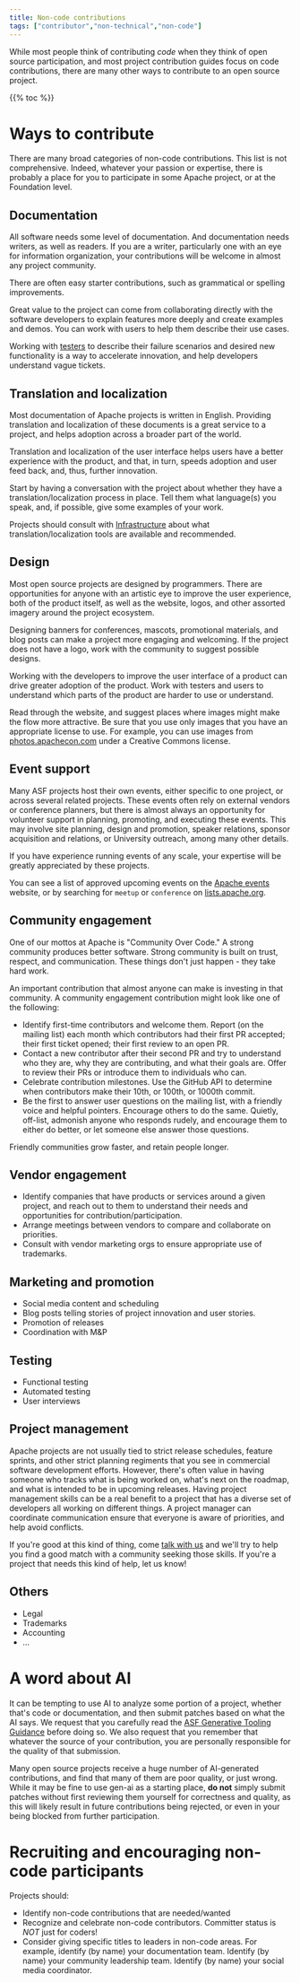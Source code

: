 ```yaml
---
title: Non-code contributions
tags: ["contributor","non-technical","non-code"]
---
```


While most people think of contributing *code* when they think of open
source participation, and most project contribution guides focus on
code contributions, there are many other ways to contribute to an open
source project.

{{% toc %}}

# Ways to contribute

There are many broad categories of non-code contributions. This list is
not comprehensive. Indeed, whatever your passion or expertise, there is
probably a place for you to participate in some Apache project, or at
the Foundation level.

## Documentation

All software needs some level of documentation. And documentation needs
writers, as well as readers. If you are a writer, particularly one with
an eye for information organization, your contributions will be welcome
in almost any project community.

There are often easy starter contributions, such as grammatical or
spelling improvements.

Great value to the project can come from
collaborating directly with the software developers to explain features
more deeply and create examples and demos. You can work with users to
help them describe their use cases.

Working with [testers](#testing) to describe their failure scenarios
and desired new functionality is a way to accelerate innovation, and
help developers understand vague tickets.

## Translation and localization

Most documentation of Apache projects is written in English. Providing
translation and localization of these documents is a great service to a
project, and helps adoption across a broader part of the world.

Translation and localization of the user interface helps
users have a better experience with the product, and that, in turn,
speeds adoption and user feed back, and, thus, further innovation.

Start by having a conversation with the project about whether they have
a translation/localization process in place. Tell them what language(s)
you speak, and, if possible, give some examples of your work.

Projects should consult with [Infrastructure](https://infra.apache.org/)
about what translation/localization tools are available and recommended.

## Design

Most open source projects are designed by programmers. There are
opportunities for anyone with an artistic eye to improve the user
experience, both of the product itself, as well as the website, logos,
and other assorted imagery around the project ecosystem.

Designing banners for conferences, mascots, promotional materials, and
blog posts can make a project more engaging and welcoming. If the
project does not have a logo, work with the community to suggest
possible designs.

Working with the developers to improve the user interface of a product
can drive greater adoption of the product. Work with testers and
users to understand which parts of the product are harder to use or
understand.

Read through the website, and suggest places where images might make the
flow more attractive. Be sure that you use only images that you have an
appropriate license to use. For example, you can use images from
[photos.apachecon.com](https://photos.apachecon.com/) under a Creative
Commons license.

## Event support

Many ASF projects host their own events, either specific to one project,
or across several related projects. These events often rely on external
vendors or conference planners, but there is almost always an
opportunity for volunteer support in planning, promoting, and executing
these events. This may involve site planning, design and promotion,
speaker relations, sponsor acquisition and relations, or University 
outreach, among many other details.

If you have experience running events of any scale, your expertise will
be greatly appreciated by these projects.

You can see a list of approved upcoming events on the [Apache
events](https://events.apache.org/) website, or by searching for
`meetup` or `conference` on
[lists.apache.org](https://lists.apache.org).

## Community engagement

One of our mottos at Apache is "Community Over Code." A strong community
produces better software. Strong community is built on trust, respect,
and communication. These things don't just happen - they take hard work.

An important contribution that almost anyone can make is investing in
that community. A community engagement contribution might look like one
of the following:

* Identify first-time contributors and welcome them. Report (on the
  mailing list) each month which contributors had their first PR accepted;
  their first ticket opened; their first review to an open PR.
* Contact a new contributor after their second PR and try to understand
  who they are, why they are contributing, and what their goals are.
  Offer to review their PRs or introduce them to individuals who can.
* Celebrate contribution milestones. Use the GitHub API to determine
  when contributors make their 10th, or 100th, or 1000th commit.
* Be the first to answer user questions on the mailing list, with a
  friendly voice and helpful pointers. Encourage others to do the same.
  Quietly, off-list, admonish anyone who responds rudely, and
  encourage them to either do better, or let someone else answer those
  questions.

Friendly communities grow faster, and retain people longer.

## Vendor engagement

* Identify companies that have products or services around a given
  project, and reach out to them to understand their needs and
  opportunities for contribution/participation.
* Arrange meetings between vendors to compare and collaborate on
  priorities.
* Consult with vendor marketing orgs to ensure appropriate use of
  trademarks.

## Marketing and promotion

* Social media content and scheduling
* Blog posts telling stories of project innovation and user stories.
* Promotion of releases
* Coordination with M&P

## Testing

* Functional testing
* Automated testing
* User interviews

## Project management

Apache projects are not usually tied to strict release schedules,
feature sprints, and other strict planning regiments that you see in
commercial software development efforts. However, there's often value in
having someone who tracks what is being worked on, what's next on the
roadmap, and what is intended to be in upcoming releases. Having project
management skills can be a real benefit to a project that has a diverse
set of developers all working on different things. A project manager can
coordinate communication ensure that everyone is aware of priorities,
and help avoid conflicts.

If you're good at this kind of thing, come [talk with
us](https://lists.apache.org/list.html?dev@community.apache.org) and
we'll try to help you find a good match with a community seeking those
skills. If you're a project that needs this kind of help, let us know!

## Others

* Legal
* Trademarks
* Accounting
* ...

# A word about AI

It can be tempting to use AI to analyze some portion of a project,
whether that's code or documentation, and then submit patches based on
what the AI says. We request that you carefully read the [ASF Generative
Tooling Guidance](https://www.apache.org/legal/generative-tooling.html)
before doing so. We also request that you remember that whatever the
source of your contribution, you are personally responsible for the
quality of that submission.

Many open source projects receive a huge number of AI-generated
contributions, and find that many of them are poor quality, or just
wrong. While it may be fine to use gen-ai as a starting place, **do
not** simply submit patches without first reviewing them yourself for
correctness and quality, as this will likely result in future
contributions being rejected, or even in your being blocked from further
participation.

# Recruiting and encouraging non-code participants

Projects should:

* Identify non-code contributions that are needed/wanted
* Recognize and celebrate non-code contributors. Committer status is
  *NOT* just for coders!
* Consider giving specific titles to leaders in non-code areas. For
  example, identify (by name) your documentation team. Identify (by
  name) your community leadership team. Identify (by name) your social
  media coordinator.
